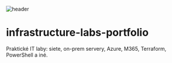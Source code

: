 ![header](https://capsule-render.vercel.app/api?animation=fadeIn&type=waving&color=gradient&height=100&section=header&text=My%20infra%20portfolio📝&fontSize=90)

# infrastructure-labs-portfolio
Praktické IT laby: siete, on-prem servery, Azure, M365, Terraform, PowerShell a iné.
